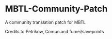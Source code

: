 # MBTL-Community-Patch
A community translation patch for MBTL

Credits to Petrikow, Comun and fumei/savepoints
